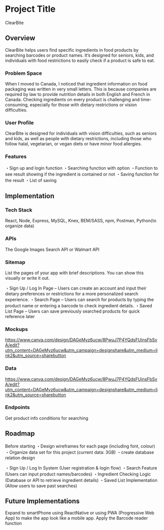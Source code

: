 # Project Title

ClearBite

## Overview

ClearBite helps users find specific ingredients in food products by searching barcodes or product names. It’s designed for seniors, kids, and individuals with food restrictions to easily check if a product is safe to eat.

### Problem Space

When I moved to Canada, I noticed that ingredient information on food packaging was written in very small letters. This is because companies are required by law to provide nutrition details in both English and French in Canada.
Checking ingredients on every product is challenging and time-consuming, especially for those with dietary restrictions or vision difficulties.

### User Profile

ClearBite is designed for individuals with vision difficulties, such as seniors and kids, as well as people with dietary restrictions, including those who follow halal, vegetarian, or vegan diets or have minor food allergies.

### Features

・Sign up and login function
・Searching function with option
・Function to see result showing if the ingredient is contained or not
・Saving function for the result
・List of saving

## Implementation

### Tech Stack

React, Node, Express, MySQL, Knex, BEM/SASS, npm, Postman,
Python(to organize data)

### APIs

The Google Images Search API or Walmart API

### Sitemap

List the pages of your app with brief descriptions. You can show this visually or write it out.

・Sign Up / Log In Page – Users can create an account and input their dietary preferences or restrictions for a more personalized search experience.
・Search Page – Users can search for products by typing the product name or entering a barcode to check ingredient details.
・Saved List Page – Users can save previously searched products for quick reference later

### Mockups

https://www.canva.com/design/DAGeMyz6ucw/8PwuJ7P4YQdsFUinsFbSvA/edit?utm_content=DAGeMyz6ucw&utm_campaign=designshare&utm_medium=link2&utm_source=sharebutton

### Data

https://www.canva.com/design/DAGeMyz6ucw/8PwuJ7P4YQdsFUinsFbSvA/edit?utm_content=DAGeMyz6ucw&utm_campaign=designshare&utm_medium=link2&utm_source=sharebutton

### Endpoints

Get product info conditions for searching

## Roadmap

Before starting
・Design wireframes for each page (including font, colour)
・Organize data set for this project (current data: 3GB)
・create database relation design

・Sign Up / Log In System (User registration & login flow)
・Search Feature (Users can input product names/barcodes)
・Ingredient Checking Logic (Database or API to retrieve ingredient details)
・Saved List Implementation (Allow users to save past searches)

## Future Implementations

Expand to smartPhone using ReactNative or using PWA
(Progressive Web App) to make the app look like a mobile app.
Apply the Barcode reader function
